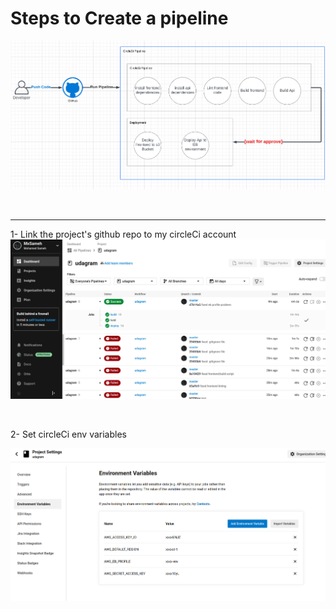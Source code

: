 # Steps to Create a pipeline

![circleci pipeline](./screenshots/Screenshot%20from%202022-07-29%2022-21-11.png)

<br>

----
1- Link the project's github repo to my circleCi account
![circleci pipeline](./screenshots/Screenshot%20from%202022-07-29%2016-35-38.png)

<br>

2- Set circleCi env variables

![circleci pipeline](./screenshots/Screenshot%20from%202022-07-29%2022-01-11.png)


<br>